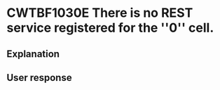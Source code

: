 # CWTBF1030E There is no REST service registered for the ''0'' cell.

## Explanation

## User response